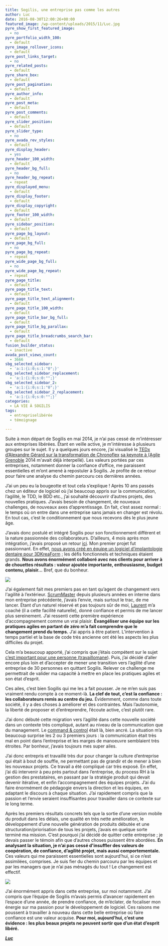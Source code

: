 ```yaml
---
title: Sogilis, une entreprise pas comme les autres
author: Luc
date: 2016-08-30T12:00:26+00:00
featured_image: /wp-content/uploads/2015/11/Luc.jpg
pyre_show_first_featured_image:
  - no
pyre_portfolio_width_100:
  - default
pyre_image_rollover_icons:
  - default
pyre_post_links_target:
  - no
pyre_related_posts:
  - default
pyre_share_box:
  - default
pyre_post_pagination:
  - default
pyre_author_info:
  - default
pyre_post_meta:
  - default
pyre_post_comments:
  - default
pyre_slider_position:
  - default
pyre_slider_type:
  - no
pyre_avada_rev_styles:
  - default
pyre_display_header:
  - yes
pyre_header_100_width:
  - default
pyre_header_bg_full:
  - no
pyre_header_bg_repeat:
  - repeat
pyre_displayed_menu:
  - default
pyre_display_footer:
  - default
pyre_display_copyright:
  - default
pyre_footer_100_width:
  - default
pyre_sidebar_position:
  - default
pyre_page_bg_layout:
  - default
pyre_page_bg_full:
  - no
pyre_page_bg_repeat:
  - repeat
pyre_wide_page_bg_full:
  - no
pyre_wide_page_bg_repeat:
  - repeat
pyre_page_title:
  - default
pyre_page_title_text:
  - default
pyre_page_title_text_alignment:
  - default
pyre_page_title_100_width:
  - default
pyre_page_title_bar_bg_full:
  - default
pyre_page_title_bg_parallax:
  - default
pyre_page_title_breadcrumbs_search_bar:
  - default
fusion_builder_status:
  - inactive
avada_post_views_count:
  - 3666
sbg_selected_sidebar:
  - 'a:1:{i:0;s:1:"0";}'
sbg_selected_sidebar_replacement:
  - 'a:1:{i:0;s:0:"";}'
sbg_selected_sidebar_2:
  - 'a:1:{i:0;s:1:"0";}'
sbg_selected_sidebar_2_replacement:
  - 'a:1:{i:0;s:0:"";}'
categories:
  - LA VIE À SOGILIS
tags:
  - entrepriselibérée
  - témoignage

---
```

Suite à mon départ de Sogilis en mai 2014, je n’ai pas cessé de m’intéresser aux entreprises libérées. Étant en veille active, je m'intéresse à plusieurs groupes sur le sujet. Il y a quelques jours encore, j’ai visualisé le [TEDx d’Alexandre Gérard sur la transformation de Chronoflex](https://youtu.be/VebUucpwAZc) [sa keynote à (Agile Grenoble](http://agile-grenoble.org/) 2014 m'avait déjà interpellé). Les valeurs portées par ces entreprises, notamment donner la confiance d’office, me paraissent essentielles et m’ont amené à repostuler à Sogilis. Je profite de ce retour pour faire une analyse du chemin parcouru ces dernières années.

J’ai un peu eu la bougeotte et tout cela s’explique ! Après 10 ans passés chez un éditeur de logiciel où j’ai beaucoup appris sur la communication, l’agilité, le TDD, le BDD etc., j’ai souhaité découvrir d’autres projets, des nouvelles pratiques. J’avais besoin de changement, de nouveaux challenges, de nouveaux axes d’apprentissage. En fait, c’est assez normal : le temps où on entre dans une entreprise sans jamais en changer est révolu. En tout cas, c’est le conditionnement que nous recevons dès le plus jeune âge.

J’avais donc postulé et intégré Sogilis pour son fonctionnement différent et la nature passionnée des collaborateurs. D’ailleurs, 4 mois après mon intégration, j’avais proposé un retour [ici](http://sogilis.com/blog/histoire-4-premiers-mois-sogilis/). Mon premier projet fut passionnant. En effet, [nous avons créé en équipe un logiciel d’implantologie dentaire pour 3DKreaForm](https://www.youtube.com/watch?v=N92L7xPVaDs) ; les défis fonctionnels et techniques étaient grands. **Nous avons énormément collaboré avec nos clients pour arriver à de chouettes résultats : valeur ajoutée importante, enthousiasme, budget contenu, plaisir…** Bref, que du bonheur.

![](https://66.media.tumblr.com/55920c93c238dedf3af460cb47da0998/tumblr_inline_ny06riWQHu1t2p7ex_540.jpg)

J’ai également fait mes premiers pas en tant qu’agent de changement vers l'agilité à l’extérieur. [ScrumMaster](https://fr.wikipedia.org/wiki/Scrum_(m%C3%A9thode)) depuis plusieurs années en interne dans mon entreprise précédente, j’avais l’envie, mais surtout le trac, de me lancer. Étant d’un naturel réservé et pas toujours sûr de moi, [Laurent](https://www.linkedin.com/profile/view?id=AAkAAAYHtmUB62g-heow8wc1-hMMCmb_arygNkc&authType=NAME_SEARCH&authToken=Upl-&locale=fr_FR&trk=tyah&trkInfo=clickedVertical%3Amynetwork%2CclickedEntityId%3A101168741%2CauthType%3ANAME_SEARCH%2Cidx%3A1-1-1%2CtarId%3A1446825467252%2Ctas%3Alaurent%20mangue) m’a coaché (il a cette facilité naturelle), donné confiance et permis de me lancer plus sereinement. J’ai ressenti cette première expérience d’accompagnement comme un vrai plaisir. **Évangéliser une équipe sur les pratiques agiles en partant de zéro m’a fait comprendre que le changement prend du temps.** J’ai appris à être patient. L’intervention à temps partiel et la base de code très ancienne ont été les aspects les plus difficiles du projet.

Cela m’a beaucoup apporté, j’ai compris que j’étais compétent sur le sujet [c’est important pour une personne (travaillomane](http://www.motivrh-formation.com/les-6-types-de-personnalite-dans-le-modele-process-communication)). Puis, j’ai décidé d’aller encore plus loin et d’accepter de mener une transition vers l’agilité d’une entreprise de 30 personnes en quittant Sogilis. Relever ce challenge me permettrait de valider ma capacité à mettre en place les pratiques agiles et son état d’esprit.

Ces ailes, c’est bien Sogilis qui me les a fait pousser. Je ne m’en suis pas vraiment rendu compte à ce moment-là. **La clef de tout, c’est la confiance : les collaborateurs remis au centre du jeu.** Évidemment, comme dans toute société, il y a des choses à améliorer et des contraintes. Mais l’autonomie, la liberté de proposer et d’entreprendre, l’écoute active, c’est plutôt rare.

J’ai donc débuté cette migration vers l’agilité dans cette nouvelle société dans un contexte très compliqué, autant au niveau de la communication que du management. Le [command & control](https://en.wikipedia.org/wiki/Command_and_control_(management)) était là, bien ancré. La situation m’a beaucoup surprise les 2 ou 3 premiers jours : la communication était très mal en point dans l’entreprise et les marges de manoeuvre semblaient très étroites. Par bonheur, j’avais toujours mes super ailes.

J’ai donc entrepris et travaillé très dur pour changer la culture d’entreprise qui était à bout de souffle, ne permettant pas de grandir et de mener à bien les nouveaux projets. Ce travail a été compliqué car très exposé. En effet, j’ai dû intervenir à peu près partout dans l’entreprise, du process RH à la gestion des prestataires, en passant par la stratégie produit qui devait devenir itérative, et enfin l’accompagnement des équipes projets. J’ai du faire énormément de pédagogie envers la direction et les équipes, en adaptant le discours à chaque situation. J’ai rapidement compris que la passion et l’envie seraient insuffisantes pour travailler dans ce contexte sur le long terme.

Après les premiers résultats concrets tels que la sortie d’une version mobile du produit dans les délais, une qualité en très nette amélioration, le développement d’une nouvelle génération de produits débutée et une structuration/priorisation de tous les projets, j’avais en quelque sorte terminé ma mission. C’est pourquoi j’ai décidé de quitter cette entreprise ; je devais passer le témoin afin que d’autres choses puissent être abordées. **En analysant la situation, je n’ai pas cessé d'insuffler des valeurs de coopération, de confiance, d’agilité projet, mais aussi comportementale.** Ces valeurs qui me paraissent essentielles sont aujourd’hui, si ce n’est assimilées, comprises. Je suis fier du chemin parcouru par les équipes et par les managers que je n’ai pas ménagés du tout ! Le changement est effectif.

![](https://67.media.tumblr.com/cdc73641d881a34a116c896caefc449b/tumblr_inline_ny06qaA0Ie1t2p7ex_540.jpg)

J’ai énormément appris dans cette entreprise, sur moi notamment. J’ai compris que l’équipe de Sogilis m’avais permis d’avancer rapidement en l’espace d’une année, de prendre confiance, de m’éclater, de focaliser mon énergie sur ma passion pour le développement de logiciel. Ces raisons me poussent à travailler à nouveau dans cette belle entreprise où faire confiance est une valeur acquise. **Pour moi, aujourd’hui, c’est une évidence : les plus beaux projets ne peuvent sortir que d’un état d’esprit libéré.**

**_[Luc][1]_**

[1]: https://twitter.com/lucjeanniard